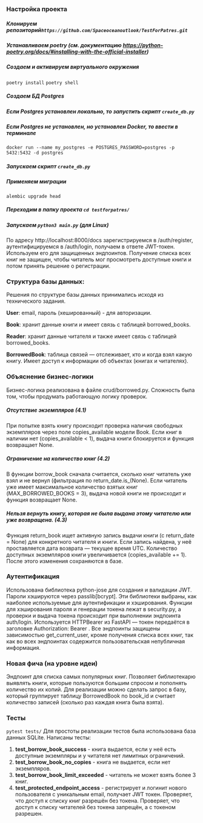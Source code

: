 ### Настройка проекта

##### Клонируем репозиторий`https://github.com/Spaceoceanoutlook/TestForPatres.git`
##### Устанавливаем poetry (см. документацию https://python-poetry.org/docs/#installing-with-the-official-installer)
##### Создаем и активируем виртуального окружения
`poetry install`
`poetry shell`
##### Создаем БД Postgres
##### Если Postgres установлен локально, то запустить скрипт `create_db.py`
##### Если Postgres не установлен, но установлен Docker, то ввести в терминале
`docker run --name my_postgres -e POSTGRES_PASSWORD=postgres -p 5432:5432 -d postgres`
##### Запускаем скрипт `create_db.py`
##### Применяем миграции 
`alembic upgrade head`
##### Переходим в папку проекта `cd testforpatres/` 
##### Запускаем `python3 main.py` (для Linux)
По адресу http://localhost:8000/docs зарегистрируемся в /auth/register, 
аутентифицируемся в /auth/login, получаем в ответе JWT-токен. 
Используем его для защищенных эндпоинтов. Получение списка всех книг не защищен, 
чтобы читатель мог просмотреть доступные книги и потом принять решение о регистрации.

### Структура базы данных:
Решения по структуре базы данных принимались исходя из технического задания.

**User**: email, пароль (хешированный) - для авторизации.

**Book**: хранит данные книги и имеет связь с таблицей borrowed_books.

**Reader**: хранит данные читателя и также имеет связь с таблицей borrowed_books.

**BorrowedBook**: таблица связей — отслеживает, кто и когда взял какую книгу.
Имеет доступ к информации об объектах (книгах и читателях).


### Объяснение бизнес-логики
Бизнес-логика реализована в файле crud/borrowed.py.
Сложность была том, чтобы продумать работающую логику проверок.

##### Отсутствие экземпляров (4.1)
При попытке взять книгу происходит проверка наличия свободных экземпляров через поле copies_available 
модели Book.
Если книг в наличии нет (copies_available < 1), выдача книги блокируется и функция возвращает None.

##### Ограничение на количество книг (4.2)
В функции borrow_book сначала считается, сколько книг читатель уже взял и не вернул (фильтрация по 
return_date.is_(None). Если читатель уже имеет максимальное количество взятых книг (MAX_BORROWED_BOOKS = 3), 
выдача новой книги не происходит и функция возвращает None.

##### Нельзя вернуть книгу, которая не была выдана этому читателю или уже возвращена. (4.3)
Функция return_book ищет активную запись выдачи книги (с return_date = None) для конкретного читателя и книги.
Если запись найдена, у неё проставляется дата возврата — текущее время UTC.
Количество доступных экземпляров книги увеличивается (copies_available += 1).
После этого изменения сохраняются в базе.

### Аутентификация
Использована библиотека python-jose для создания и валидации JWT.
Пароли хэшируются через passlib[bcrypt]. 
Эти библиотеки выбраны, как наиболее используемые для аутентификации и хэширования.
Функции для хэширования пароля и генерации токена лежат в security.py, а проверки и выдача токена
происходит при выполнении эндпоинта auth/login.
Используется HTTPBearer из FastAPI — токен передаётся в заголовке Authorization: Bearer <token>.
Все эндпоинты защищены зависимостью get_current_user, кроме получения списка всех книг, 
так как во всех эндпоинтах содержится пользовательская непубличная информация.

### Новая фича (на уровне идеи)
Эндпоинт для списка самых популярных книг.
Позволяет библиотекарю выявлять книги, которые пользуются большим спросом и пополнять количество их копий. 
Для реализации можно сделать запрос в базу, который группирует таблицу BorrowedBook по book_id и 
считает количество записей (сколько раз каждая книга была взята).

### Тесты
`pytest tests/`
Для простоты реализации тестов была использована база данных SQLite.
Написаны тесты:
1. **test_borrow_book_success** - книга выдается, если у неё есть доступные экземпляры
и у читателя нет лимитных ограничений.
2. **test_borrow_book_no_copies** - книга не выдается, если нет экземпляров.
3. **test_borrow_book_limit_exceeded** - читатель не может взять более 3 книг.
4. **test_protected_endpoint_access** - регистрирует и логинит нового пользователя с уникальным email,
получает JWT токен. Проверяет, что доступ к списку книг разрешён без токена.
Проверяет, что доступ к списку читателей без токена запрещён, а с токеном разрешен.

